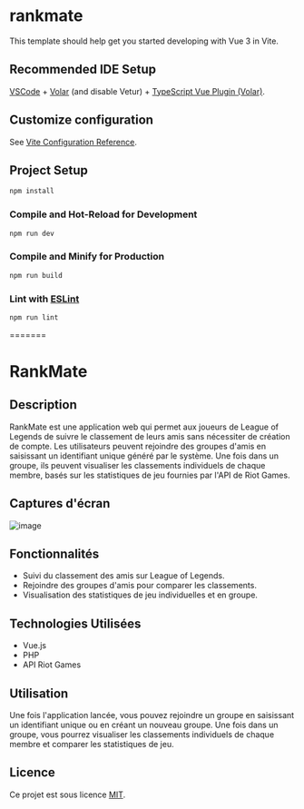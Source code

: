 # rankmate

This template should help get you started developing with Vue 3 in Vite.

## Recommended IDE Setup

[VSCode](https://code.visualstudio.com/) + [Volar](https://marketplace.visualstudio.com/items?itemName=Vue.volar) (and disable Vetur) + [TypeScript Vue Plugin (Volar)](https://marketplace.visualstudio.com/items?itemName=Vue.vscode-typescript-vue-plugin).

## Customize configuration

See [Vite Configuration Reference](https://vitejs.dev/config/).

## Project Setup

```sh
npm install
```

### Compile and Hot-Reload for Development

```sh
npm run dev
```

### Compile and Minify for Production

```sh
npm run build
```

### Lint with [ESLint](https://eslint.org/)

```sh
npm run lint
```
=======
# RankMate

## Description

RankMate est une application web qui permet aux joueurs de League of Legends de suivre le classement de leurs amis sans nécessiter de création de compte. Les utilisateurs peuvent rejoindre des groupes d'amis en saisissant un identifiant unique généré par le système. Une fois dans un groupe, ils peuvent visualiser les classements individuels de chaque membre, basés sur les statistiques de jeu fournies par l'API de Riot Games.

## Captures d'écran

![image](https://github.com/berthiercyril/RankMate/assets/78911903/a3731485-64c8-4fe7-9849-2828cb5c03fa)


## Fonctionnalités

- Suivi du classement des amis sur League of Legends.
- Rejoindre des groupes d'amis pour comparer les classements.
- Visualisation des statistiques de jeu individuelles et en groupe.

## Technologies Utilisées

- Vue.js
- PHP
- API Riot Games

## Utilisation

Une fois l'application lancée, vous pouvez rejoindre un groupe en saisissant un identifiant unique ou en créant un nouveau groupe. Une fois dans un groupe, vous pourrez visualiser les classements individuels de chaque membre et comparer les statistiques de jeu.

## Licence

Ce projet est sous licence [MIT](https://opensource.org/licenses/MIT).
